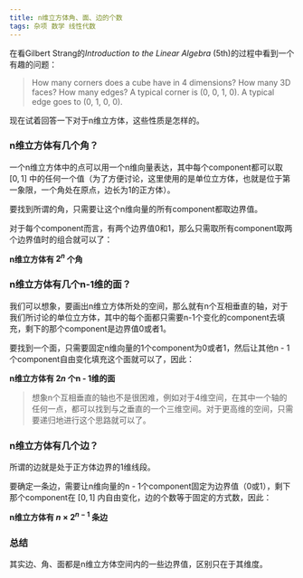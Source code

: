 ```yaml
---
title: n维立方体角、面、边的个数
tags: 杂项 数学 线性代数
---
```


在看Gilbert Strang的*Introduction to the Linear Algebra* (5th)的过程中看到一个有趣的问题：

> How many corners does a cube have in 4 dimensions? How many 3D faces? How many edges? A typical corner is (0, 0, 1, 0). A typical edge goes to (0, 1, 0, 0).

现在试着回答一下对于n维立方体，这些性质是怎样的。

### n维立方体有几个角？

一个n维立方体中的点可以用一个n维向量表达，其中每个component都可以取 $[0, 1]$ 中的任何一个值（为了方便讨论，这里使用的是单位立方体，也就是位于第一象限，一个角处在原点，边长为1的正方体）。

要找到所谓的角，只需要让这个n维向量的所有component都取边界值。

对于每个component而言，有两个边界值0和1，那么只需取所有component取两个边界值时的组合就可以了：

**n维立方体有 $2^n$ 个角**

### n维立方体有几个n-1维的面？

我们可以想象，要画出n维立方体所处的空间，那么就有n个互相垂直的轴，对于我们所讨论的单位立方体，其中的每个面都只需要n-1个变化的component去填充，剩下的那个component是边界值0或者1。

要找到一个面，只需要固定n维向量的1个component为0或者1，然后让其他n - 1个component自由变化填充这个面就可以了，因此：

**n维立方体有 $2n$ 个n - 1维的面**

> 想象n个互相垂直的轴也不是很困难，例如对于4维空间，在其中一个轴的任何一点，都可以找到与之垂直的一个三维空间。对于更高维的空间，只需要递归地进行这个思路就可以了。

### n维立方体有几个边？

所谓的边就是处于正方体边界的1维线段。

要确定一条边，需要让n维向量的n - 1个component固定为边界值（0或1），剩下那个component在 $[0, 1]$ 内自由变化，边的个数等于固定的方式数，因此：

**n维立方体有 $n × 2^{n-1}$ 条边**

### 总结

其实边、角、面都是n维立方体空间内的一些边界值，区别只在于其维度。
